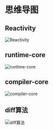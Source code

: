 # 思维导图

## Reactivity

![Reactivity](https://cdn.jsdelivr.net/gh/Merlin218/image-storage/picGo/202205172202832.png)
## runtime-core
![runtime-core](https://cdn.jsdelivr.net/gh/Merlin218/image-storage/picGo/202205182105557.png)
## compiler-core
![compiler-core](https://cdn.jsdelivr.net/gh/Merlin218/image-storage/picGo/202205162004088.png)
## diff算法
![diff算法](https://cdn.jsdelivr.net/gh/Merlin218/image-storage/picGo/202205162015422.png)
